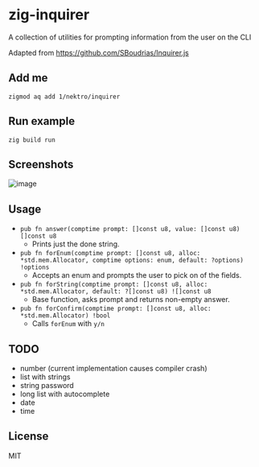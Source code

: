 # zig-inquirer

A collection of utilities for prompting information from the user on the CLI

Adapted from https://github.com/SBoudrias/Inquirer.js

## Add me
```
zigmod aq add 1/nektro/inquirer
```

## Run example
```
zig build run
```

## Screenshots
![image](https://user-images.githubusercontent.com/5464072/127479686-fda8f860-a705-4fd6-9768-a3e1f53a6bc7.png)

## Usage
- `pub fn answer(comptime prompt: []const u8, value: []const u8) []const u8`
    - Prints just the done string.
- `pub fn forEnum(comptime prompt: []const u8, alloc: *std.mem.Allocator, comptime options: enum, default: ?options) !options`
    - Accepts an enum and prompts the user to pick on of the fields.
- `pub fn forString(comptime prompt: []const u8, alloc: *std.mem.Allocator, default: ?[]const u8) ![]const u8`
    - Base function, asks prompt and returns non-empty answer.
- `pub fn forConfirm(comptime prompt: []const u8, alloc: *std.mem.Allocator) !bool`
    - Calls `forEnum` with `y/n`

## TODO
- number (current implementation causes compiler crash)
- list with strings
- string password
- long list with autocomplete
- date
- time

## License
MIT
